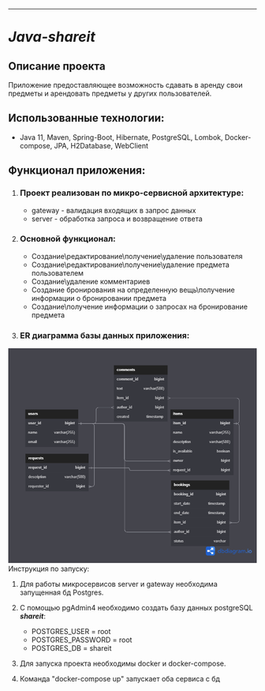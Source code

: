 ---

# *Java-shareit*

Описание проекта
-
Приложение предоставляющее возможность сдавать в аренду свои предметы и арендовать предметы у других пользователей.

Использованные технологии:
-

- Java 11, Maven, Spring-Boot, Hibernate, PostgreSQL, Lombok, Docker-compose, JPA, H2Database, WebClient

Функционал приложения:
-

1. ### Проект реализован по микро-сервисной архитектуре:
    * gateway - валидация входящих в запрос данных
    * server - обработка запроса и возвращение ответа

2. ### Основной функционал:

    * Создание\редактирование\получение\удаление пользователя
    * Создание\редактирование\получение\удаление предмета пользователем
    * Cоздание\удаление комментариев
    * Создание бронирования на определенную вещь\получение информации о бронировании предмета
    * Cоздание\получение информации о запросах на бронирование предмета

3. ### ER диаграмма базы данных приложения:
![ER_diagram_for_shareit](/assets/images/shareit-ER-diagramm.png)
Инструкция по запуску:

1. Для работы микросервисов server и gateway необходима запущенная бд Postgres. 
2. С помощью pgAdmin4 необходимо создать базу данных postgreSQL _**shareit**_:
   * POSTGRES_USER = root
   * POSTGRES_PASSWORD = root
   * POSTGRES_DB = shareit

2. Для запуска проекта необходимы docker и docker-compose.
3. Команда "docker-compose up" запускает оба сервиса с бд
